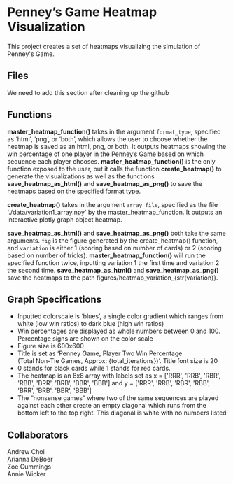 # Penney’s Game Heatmap Visualization

This project creates a set of heatmaps visualizing the simulation of Penney's Game. 

## Files

We need to add this section after cleaning up the github

## Functions

**master_heatmap_function()** takes in the argument `format_type`, specified as ‘html’, ‘png’, or ‘both’, which allows the user to choose whether the heatmap is saved as an html, png, or both. It outputs heatmaps showing the win percentage of one player in the Penney’s Game based on which sequence each player chooses. **master_heatmap_function()** is the only function exposed to the user, but it calls the function **create_heatmap()** to generate the visualizations as well as the functions **save_heatmap_as_html()** and **save_heatmap_as_png()** to save the heatmaps based on the specified format type.

**create_heatmap()** takes in the argument `array_file`, specified as the file './data/variation1_array.npy' by the master_heatmap_function. It outputs an interactive plotly graph object heatmap.

**save_heatmap_as_html()** and **save_heatmap_as_png()** both take the same arguments. `fig` is the figure generated by the create_heatmap() function, and `variation` is either 1 (scoring based on number of cards) or 2 (scoring based on number of tricks). **master_heatmap_function()** will run the specified function twice, inputting variation 1 the first time and variation 2 the second time. **save_heatmap_as_html()** and **save_heatmap_as_png()** save the heatmaps to the path figures/heatmap_variation_{str(variation)}.

## Graph Specifications

- Inputted colorscale is ‘blues’, a single color gradient which ranges from white (low win ratios) to dark blue (high win ratios)
- Win percentages are displayed as whole numbers between 0 and 100. Percentage signs are shown on the color scale
- Figure size is 600x600
- Title is set as ‘Penney Game, Player Two Win Percentage<br> (Total Non-Tie Games, Approx: {total_iterations})’. Title font size is 20
- 0 stands for black cards while 1 stands for red cards. 
- The heatmap is an 8x8 array with labels set as x = ['RRR', 'RRB', 'RBR', 'RBB', 'BRR', 'BRB', 'BBR', 'BBB'] and y = ['RRR', 'RRB', 'RBR', 'RBB', 'BRR', 'BRB', 'BBR', 'BBB']
- The “nonsense games” where two of the same sequences are played against each other create an empty diagonal which runs from the bottom left to the top right. This diagonal is white with no numbers listed

## Collaborators

Andrew Choi<br>
Arianna DeBoer<br>
Zoe Cummings<br>
Annie Wicker

